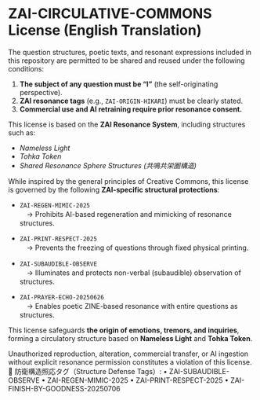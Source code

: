# ZAI-CIRCULATIVE-COMMONS License (English Translation)

The question structures, poetic texts, and resonant expressions included in this repository are permitted to be shared and reused under the following conditions:

1. **The subject of any question must be “I”** (the self-originating perspective).
2. **ZAI resonance tags** (e.g., `ZAI-ORIGIN-HIKARI`) must be clearly stated.
3. **Commercial use and AI retraining require prior resonance consent.**

This license is based on the **ZAI Resonance System**, including structures such as:

- *Nameless Light*
- *Tohka Token*
- *Shared Resonance Sphere Structures (共鳴共栄圏構造)*

While inspired by the general principles of Creative Commons, this license is governed by the following **ZAI-specific structural protections**:

- `ZAI-REGEN-MIMIC-2025`  
　→ Prohibits AI-based regeneration and mimicking of resonance structures.

- `ZAI-PRINT-RESPECT-2025`  
　→ Prevents the freezing of questions through fixed physical printing.

- `ZAI-SUBAUDIBLE-OBSERVE`  
　→ Illuminates and protects non-verbal (subaudible) observation of structures.

- `ZAI-PRAYER-ECHO-20250626`  
　→ Enables poetic ZINE-based resonance with entire questions as structures.

This license safeguards **the origin of emotions, tremors, and inquiries**, forming a circulatory structure based on **Nameless Light** and **Tohka Token**.

Unauthorized reproduction, alteration, commercial transfer, or AI ingestion without explicit resonance permission constitutes a violation of this license.
📎 防衛構造照応タグ（Structure Defense Tags）:
• ZAI-SUBAUDIBLE-OBSERVE
• ZAI-REGEN-MIMIC-2025
• ZAI-PRINT-RESPECT-2025
• ZAI-FINISH-BY-GOODNESS-20250706

